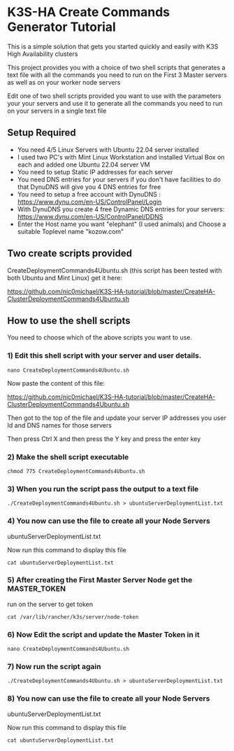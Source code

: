 # K3S-HA Create Commands Generator Tutorial
This is a simple solution that gets you started quickly and easily with K3S High Availability clusters

This project provides you with a choice of two shell scripts that generates a text file with all the commands you need to run on the First 3 Master servers as well as on your worker node servers

Edit one of two shell scripts provided you want to use with the parameters your your servers and use it to generate all the commands you need to run on your servers in a single text file

## Setup Required
* You need 4/5 Linux Servers with Ubuntu 22.04 server installed
* I used two PC's with Mint Linux Workstation and installed Virtual Box on each and added one Ubuntu 22.04 server VM
* You need to setup Static IP addresses for each server
* You need DNS entries for your servers if you don't have facilities to do that DynuDNS will give you 4 DNS entries for free
* You need to setup a free account with DynuDNS  :  https://www.dynu.com/en-US/ControlPanel/Login
* With DynuDNS you create 4 free Dynamic DNS entries for your servers:  https://www.dynu.com/en-US/ControlPanel/DDNS
* Enter the Host name you want "elephant" (I used animals) and Choose a suitable Toplevel name "kozow.com"

## Two create scripts provided

CreateDeploymentCommands4Ubuntu.sh (this script has been tested with both Ubuntu and Mint Linux) get it here:

https://github.com/nic0michael/K3S-HA-tutorial/blob/master/CreateHA-ClusterDeploymentCommands4Ubuntu.sh

## How to use the shell scripts
You need to choose which of the above scripts you want to use.

### 1) Edit this shell script with your server and user details.
```
nano CreateDeploymentCommands4Ubuntu.sh
```
Now paste the content of this file:

https://github.com/nic0michael/K3S-HA-tutorial/blob/master/CreateHA-ClusterDeploymentCommands4Ubuntu.sh

Then got to the top of the file and update your server IP addresses you user Id and DNS names for those servers

Then press Ctrl X  and then press the Y key and press the enter key

### 2) Make the shell script executable
```
chmod 775 CreateDeploymentCommands4Ubuntu.sh
```

### 3) When you run the script pass the output to a text file
```
./CreateDeploymentCommands4Ubuntu.sh > ubuntuServerDeploymentList.txt
```

### 4) You now can use the file to create all your Node Servers
ubuntuServerDeploymentList.txt

Now run this command to display this file
```
cat ubuntuServerDeploymentList.txt
```

### 5) After creating the First Master Server Node get the MASTER_TOKEN  
run on the server to get token
```
cat /var/lib/rancher/k3s/server/node-token
```
### 6) Now Edit the script and update the Master Token in it
```
nano CreateDeploymentCommands4Ubuntu.sh
```
### 7) Now run the script again
```
./CreateDeploymentCommands4Ubuntu.sh > ubuntuServerDeploymentList.txt
```
### 8) You now can use the file to create all your Node Servers
ubuntuServerDeploymentList.txt


Now run this command to display this file
```
cat ubuntuServerDeploymentList.txt
```
